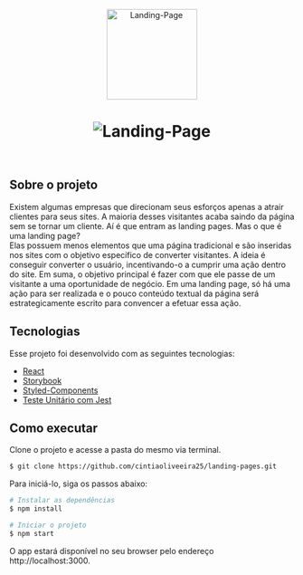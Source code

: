 <p align="center">
  <img alt="Landing-Page" src="https://user-images.githubusercontent.com/81105676/127550052-a6484a93-83ac-411d-bef4-dbb0e0549567.png" width="160px">
</p>

<h1 align="center">
    <img alt="Landing-Page" src="https://user-images.githubusercontent.com/81105676/127549864-c3c2e66e-b3ab-41a5-bd32-cfc1e73bb77a.png" />
</h1>
<br>

## Sobre o projeto

Existem algumas empresas que direcionam seus esforços apenas a atrair clientes para seus sites. A maioria desses visitantes acaba saindo da página sem se tornar um cliente. Aí é que entram as landing pages. Mas o que é uma landing page? <br />
Elas possuem menos elementos que uma página tradicional e são inseridas nos sites com o objetivo específico de converter visitantes. A ideia é conseguir converter o usuário, incentivando-o a cumprir uma ação dentro do site. Em suma, o objetivo principal é fazer com que ele passe de um visitante a uma oportunidade de negócio. Em uma landing page, só há uma ação para ser realizada e o pouco conteúdo textual da página será estrategicamente escrito para convencer a efetuar essa ação.

## Tecnologias

Esse projeto foi desenvolvido com as seguintes tecnologias:

- [React](https://reactjs.org)
- [Storybook](https://storybook.js.org)
- [Styled-Components](https://styled-components.com/)
- [Teste Unitário com Jest](https://jestjs.io/)

## Como executar

Clone o projeto e acesse a pasta do mesmo via terminal.

```bash
$ git clone https://github.com/cintiaoliveeira25/landing-pages.git
```

Para iniciá-lo, siga os passos abaixo:
```bash
# Instalar as dependências
$ npm install

# Iniciar o projeto
$ npm start
```
O app estará disponível no seu browser pelo endereço http://localhost:3000.






